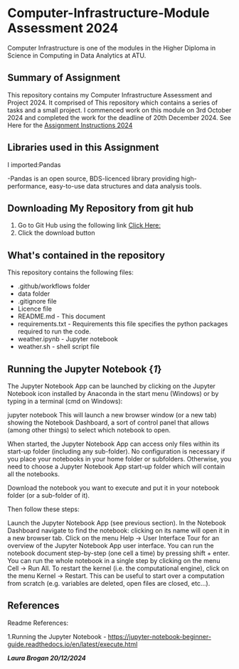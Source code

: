 # Computer-Infrastructure-Module Assessment 2024

Computer Infrastructure is one of the modules in the Higher Diploma in Science in Computing in Data Analytics at ATU.

## Summary of Assignment
This repository contains my Computer Infrastructure Assessment and Project 2024. It comprised of This repository which contains a series of tasks and a small project.  I commenced work on this module on 3rd October 2024 and completed the work for the deadline of 20th December 2024.
See Here for the [Assignment Instructions 2024](https://github.com/ianmcloughlin/2425_computer_infrastructure?tab=readme-ov-file#)

## Libraries used in this Assignment
I imported:Pandas

-Pandas is an open source, BDS-licenced library providing high-performance, easy-to-use data structures and data analysis tools.


## Downloading My Repository from git hub
1. Go to Git Hub using the following link [Click Here:](https://github.com/LauraBrogan/computer-infrastructure-2024)
2. Click the download button
## What's contained in the repository
This repository contains the following files:

+ .github/workflows folder
+ data folder
+ .gitignore file
+ Licence file
+ README.md - This document
+ requirements.txt - Requirements this file specifies the python packages required to run the code. 
+ weather.ipynb - Jupyter notebook
+ weather.sh - shell script file

 
## Running the Jupyter Notebook {*1*}
The Jupyter Notebook App can be launched by clicking on the Jupyter Notebook icon installed by Anaconda in the start menu (Windows) or by typing in a terminal (cmd on Windows):

jupyter notebook This will launch a new browser window (or a new tab) showing the Notebook Dashboard, a sort of control panel that allows (among other things) to select which notebook to open.

When started, the Jupyter Notebook App can access only files within its start-up folder (including any sub-folder). No configuration is necessary if you place your notebooks in your home folder or subfolders. Otherwise, you need to choose a Jupyter Notebook App start-up folder which will contain all the notebooks.

Download the notebook you want to execute and put it in your notebook folder (or a sub-folder of it).

Then follow these steps:

Launch the Jupyter Notebook App (see previous section). In the Notebook Dashboard navigate to find the notebook: clicking on its name will open it in a new browser tab. Click on the menu Help -> User Interface Tour for an overview of the Jupyter Notebook App user interface. You can run the notebook document step-by-step (one cell a time) by pressing shift + enter. You can run the whole notebook in a single step by clicking on the menu Cell -> Run All. To restart the kernel (i.e. the computational engine), click on the menu Kernel -> Restart. This can be useful to start over a computation from scratch (e.g. variables are deleted, open files are closed, etc…).


## References 

Readme References:

1.Running the Jupyter Notebook -  https://jupyter-notebook-beginner-guide.readthedocs.io/en/latest/execute.html

***Laura Brogan 20/12/2024***